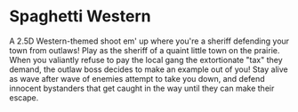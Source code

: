 # Spaghetti Western
A 2.5D Western-themed shoot em' up where you're a sheriff defending your town from outlaws!
Play as the sheriff of a quaint little town on the prairie. When you valiantly refuse to pay the local gang the extortionate "tax" they demand, the outlaw boss decides to make an example out of you!
Stay alive as wave after wave of enemies attempt to take you down, and defend innocent bystanders that get caught in the way until they can make their escape.
